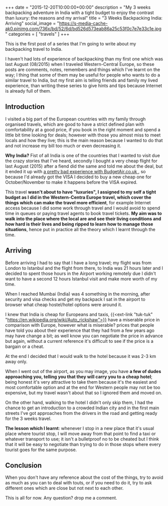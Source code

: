 +++
date = "2015-12-20T10:00:00+00:00"
description = "My 3 weeks backpacking adventure in India with a tight budget to enjoy the contrast than luxury: the reasons and my arrival"
title = "3 Weeks Backpacking India: Arriving"
social_image = "https://s-media-cache-ak0.pinimg.com/736x/bd/52/6d/bd526d573eab86a25c53f0c7e7e33c1e.jpg"
categories = [
  "travels"
]
+++

This is the first post of a series that I'm going to write about my backpacking travel to India.

I haven't had lots of experience of backpacking than my first one which was last August (08/2015) when I traveled Western-Central Europe, so these posts are comments, notes, remembers and things which I've learnt on the way; I thing that some of them may be useful for people who wants to do a similar travel to India, but my first aim is telling friends and family my lived experience, than writing these series to give hints and tips because Internet is already full of them.

## Introduction

I visited a big part of the European countries with my family through organised travels, which are good to have a strict defined plan with comfortability at a good price, if you book in the right moment and spend a little bit time looking for deals; however with those you almost miss to meet locals and how they live; this is the main reason because I wanted to do that and not increase my bill too much or even decreasing it.

__Why India?__ Fist of all India is one of the countries that I wanted to visit due the crazy stories that I've heard, secondly I bought a very cheap flight for last August (2015) after a fiend did the same and told me about the deal, but it ended it up with [a pretty bad experience with BudgetAir.co.uk ](https://www.trustpilot.com/review/budgetair.co.uk/55cb49990000ff0002fe89ac), so because I'd already got the VISA I decided to buy a new cheap one for October/November to make it happens before the VISA expired.

This travel __wasn't about to have "luxuries", I assigned to my self a tight budget as I did in the Western-Centra Europe travel, which cover the things which can make the travel more efficient__, for example Internet access because I did some work through travel and I would avoid to spend time in queues or paying travel agents to book travel tickets. __My aim was to walk into the place where the local are and see their living conditions and how hard is their lives and being ripped to learn how to manage those situations__, hence put in practice all the theory which I learnt through the time.


## Arriving

Before arriving I had to say that I have a long travel; my flight was from London to Istanbul and the flight from there, to India was 21 hours later and I decided to spent those hours in the Airport working remotely due I didn't want to have a second 12 hours Istanbul visit and make more worth of my time.

When I reached Mumbai (India) was 4 something in the morning, after security and visa checks and get my backpack I sat in the airport to browser what cheap hostel/hotel options were around it.

I knew that India is cheap for Europeans and taxis, {{<ext-link "tuk-tuk" "https://en.wikipedia.org/wiki/Auto_rickshaw">}} have a miserable price in comparison with Europe, however what is miserable? prices that people have told you about their experience that they had from a few years ago may have change a bit; as well know you can negotiate the price in advance but again, without a current reference it's difficult to see if the price is a bargain or a cheat.

At the end I decided that I would walk to the hotel because it was 2-3 km away only.

When I went out of the airport, as you may image, you have __a few of dudes approaching you, telling you that they will carry you to a cheap hotel__; being honest it's very attractive to take them because it's the easiest and most comfortable option and at the end for Western people may not be too expensive, but my travel wasn't about that so I ignored them and moved on.

On the other hand, walking to the hotel I didn't only skip them, I had the chance to get an introduction to a crowded Indian city and in the first main streets I've got approaches from the drivers in the road and getting ready for the 3 weeks travel.

__The lesson which I learnt__: whenever I stop in a new place that it's usual place where tourist stop, I will move away from that point to find a taxi or whatever transport to use; it isn't a bulletproof no to be cheated but I think that it will be easy to negotiate than trying to do in those stops where every tourist goes for the same purpose.

## Conclusion

When you don't have any reference about the cost of the things, try to avoid as much as you can to deal with touts, or if you need to do it, try to ask different ones which are close but not next to each other.

This is all for now.
Any question? drop me a comment.
